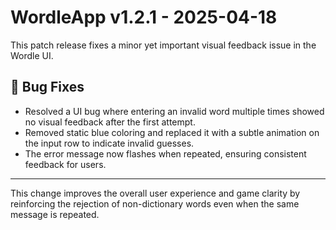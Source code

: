 # WordleApp v1.2.1 - 2025-04-18

This patch release fixes a minor yet important visual feedback issue in the Wordle UI.

## 🐞 Bug Fixes

- Resolved a UI bug where entering an invalid word multiple times showed no visual feedback after the first attempt.
- Removed static blue coloring and replaced it with a subtle animation on the input row to indicate invalid guesses.
- The error message now flashes when repeated, ensuring consistent feedback for users.

---

This change improves the overall user experience and game clarity by reinforcing the rejection of non-dictionary words even when the same message is repeated.
